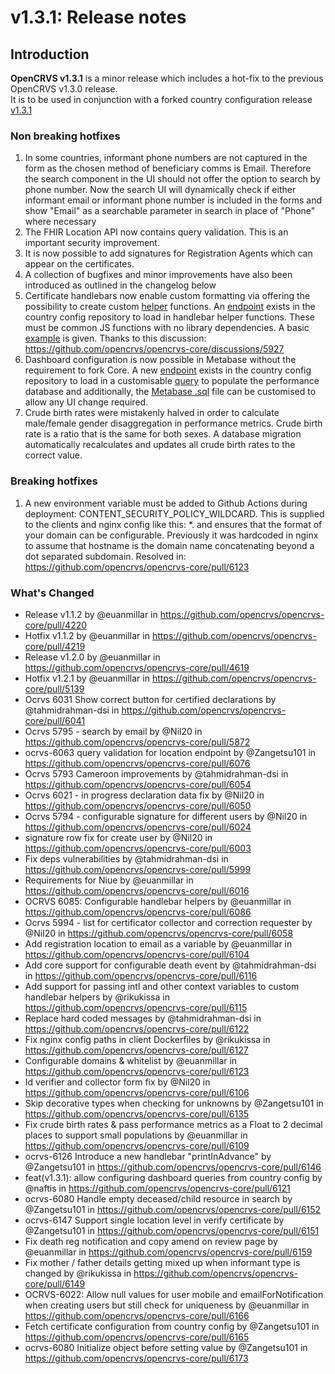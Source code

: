 # v1.3.1: Release notes

## Introduction

**OpenCRVS v1.3.1** is a minor release which includes a hot-fix to the previous OpenCRVS v1.3.0 release.\
It is to be used in conjunction with a forked country configuration release [v1.3.1](https://github.com/opencrvs/opencrvs-countryconfig/releases/tag/v1.3.1)

### Non breaking hotfixes

1. In some countries, informant phone numbers are not captured in the form as the chosen method of beneficiary comms is Email. Therefore the search component in the UI should not offer the option to search by phone number. Now the search UI will dynamically check if either informant email or informant phone number is included in the forms and show "Email" as a searchable parameter in search in place of "Phone" where necessary
2. The FHIR Location API now contains query validation. This is an important security improvement.
3. It is now possible to add signatures for Registration Agents which can appear on the certificates.
4. A collection of bugfixes and minor improvements have also been introduced as outlined in the changelog below
5. Certificate handlebars now enable custom formatting via offering the possibility to create custom [helper](https://handlebarsjs.com/guide/block-helpers.html#basic-blocks) functions. An [endpoint](https://github.com/opencrvs/opencrvs-countryconfig/blob/d2af4b9894dcd494bd504f46f0bc449742fed7c4/src/index.ts#L341) exists in the country config repository to load in handlebar helper functions. These must be common JS functions with no library dependencies. A basic [example](https://github.com/opencrvs/opencrvs-countryconfig/blob/master/src/form/common/certificate/handlebars/helpers.ts) is given. Thanks to this discussion: https://github.com/opencrvs/opencrvs-core/discussions/5927
6. Dashboard configuration is now possible in Metabase without the requirement to fork Core. A new [endpoint](https://github.com/opencrvs/opencrvs-countryconfig/blob/d2af4b9894dcd494bd504f46f0bc449742fed7c4/src/index.ts#L363) exists in the country config repository to load in a customisable [query](https://github.com/opencrvs/opencrvs-countryconfig/blob/master/src/api/dashboards/queries.ts) to populate the performance database and additionally, the [Metabase .sql](https://github.com/opencrvs/opencrvs-countryconfig/blob/master/src/api/dashboards/file/metabase.init.db.sql) file can be customised to allow any UI change required.
7. Crude birth rates were mistakenly halved in order to calculate male/female gender disaggregation in performance metrics. Crude birth rate is a ratio that is the same for both sexes. A database migration automatically recalculates and updates all crude birth rates to the correct value.

### Breaking hotfixes

1. A new environment variable must be added to Github Actions during deployment: CONTENT\_SECURITY\_POLICY\_WILDCARD. This is supplied to the clients and nginx config like this: \*. and ensures that the format of your domain can be configurable. Previously it was hardcoded in nginx to assume that hostname is the domain name concatenating beyond a dot separated subdomain. Resolved in: https://github.com/opencrvs/opencrvs-core/pull/6123

### What's Changed

* Release v1.1.2 by @euanmillar in https://github.com/opencrvs/opencrvs-core/pull/4220
* Hotfix v1.1.2 by @euanmillar in https://github.com/opencrvs/opencrvs-core/pull/4219
* Release v1.2.0 by @euanmillar in https://github.com/opencrvs/opencrvs-core/pull/4619
* Hotfix v1.2.1 by @euanmillar in https://github.com/opencrvs/opencrvs-core/pull/5139
* Ocrvs 6031 Show correct button for certified declarations by @tahmidrahman-dsi in https://github.com/opencrvs/opencrvs-core/pull/6041
* Ocrvs 5795 - search by email by @Nil20 in https://github.com/opencrvs/opencrvs-core/pull/5872
* ocrvs-6063 query validation for location endpoint by @Zangetsu101 in https://github.com/opencrvs/opencrvs-core/pull/6076
* Ocrvs 5793 Cameroon improvements by @tahmidrahman-dsi in https://github.com/opencrvs/opencrvs-core/pull/6054
* Ocrvs 6021 - in progress declaration data fix by @Nil20 in https://github.com/opencrvs/opencrvs-core/pull/6050
* Ocrvs 5794 - configurable signature for different users by @Nil20 in https://github.com/opencrvs/opencrvs-core/pull/6024
* signature row fix for create user by @Nil20 in https://github.com/opencrvs/opencrvs-core/pull/6003
* Fix deps vulnerabilities by @tahmidrahman-dsi in https://github.com/opencrvs/opencrvs-core/pull/5999
* Requirements for Niue by @euanmillar in https://github.com/opencrvs/opencrvs-core/pull/6016
* OCRVS 6085: Configurable handlebar helpers by @euanmillar in https://github.com/opencrvs/opencrvs-core/pull/6086
* Ocrvs 5994 - list for certificator collector and correction requester by @Nil20 in https://github.com/opencrvs/opencrvs-core/pull/6058
* Add registration location to email as a variable by @euanmillar in https://github.com/opencrvs/opencrvs-core/pull/6104
* Add core support for configurable death event by @tahmidrahman-dsi in https://github.com/opencrvs/opencrvs-core/pull/6116
* Add support for passing intl and other context variables to custom handlebar helpers by @rikukissa in https://github.com/opencrvs/opencrvs-core/pull/6115
* Replace hard coded messages by @tahmidrahman-dsi in https://github.com/opencrvs/opencrvs-core/pull/6122
* Fix nginx config paths in client Dockerfiles by @rikukissa in https://github.com/opencrvs/opencrvs-core/pull/6127
* Configurable domains & whitelist by @euanmillar in https://github.com/opencrvs/opencrvs-core/pull/6123
* Id verifier and collector form fix by @Nil20 in https://github.com/opencrvs/opencrvs-core/pull/6106
* Skip decorative types when checking for unknowns by @Zangetsu101 in https://github.com/opencrvs/opencrvs-core/pull/6135
* Fix crude birth rates & pass performance metrics as a Float to 2 decimal places to support small populations by @euanmillar in https://github.com/opencrvs/opencrvs-core/pull/6109
* ocrvs-6126 Introduce a new handlebar "printInAdvance" by @Zangetsu101 in https://github.com/opencrvs/opencrvs-core/pull/6146
* feat(v1.3.1): allow configuring dashboard queries from country config by @naftis in https://github.com/opencrvs/opencrvs-core/pull/6121
* ocrvs-6080 Handle empty deceased/child resource in search by @Zangetsu101 in https://github.com/opencrvs/opencrvs-core/pull/6152
* ocrvs-6147 Support single location level in verify certificate by @Zangetsu101 in https://github.com/opencrvs/opencrvs-core/pull/6151
* Fix death reg notification and copy amend on review page by @euanmillar in https://github.com/opencrvs/opencrvs-core/pull/6159
* Fix mother / father details getting mixed up when informant type is changed by @rikukissa in https://github.com/opencrvs/opencrvs-core/pull/6149
* OCRVS-6022: Allow null values for user mobile and emailForNotification when creating users but still check for uniqueness by @euanmillar in https://github.com/opencrvs/opencrvs-core/pull/6166
* Fetch certificate configuration from country config by @Zangetsu101 in https://github.com/opencrvs/opencrvs-core/pull/6165
* ocrvs-6080 Initialize object before setting value by @Zangetsu101 in https://github.com/opencrvs/opencrvs-core/pull/6173
